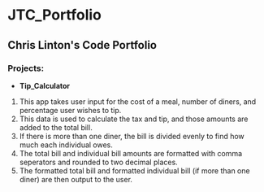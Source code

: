 # JTC_Portfolio

## **Chris Linton's Code Portfolio**

### Projects:

- **Tip_Calculator**
1. This app takes user input for the cost of a meal, number of diners, and percentage user wishes to tip.
2. This data is used to calculate the tax and tip, and those amounts are added to the total bill.
3. If there is more than one diner, the bill is divided evenly to find how much each individual owes.
4. The total bill and individual bill amounts are formatted with comma seperators and rounded to two decimal places.
5. The formatted total bill and formatted individual bill (if more than one diner) are then output to the user.


